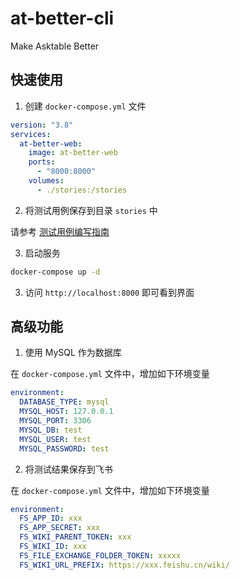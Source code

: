 # at-better-cli
Make Asktable Better

## 快速使用

1. 创建 `docker-compose.yml` 文件

```yaml
version: "3.8"
services:
  at-better-web:
    image: at-better-web
    ports:
      - "8000:8000"
    volumes:
      - ./stories:/stories
```

2. 将测试用例保存到目录 `stories` 中

请参考 [测试用例编写指南](./STORY_README.md)

3. 启动服务

```bash
docker-compose up -d
```

3. 访问 `http://localhost:8000` 即可看到界面

## 高级功能

1. 使用 MySQL 作为数据库

在 `docker-compose.yml` 文件中，增加如下环境变量

```yaml
environment:
  DATABASE_TYPE: mysql
  MYSQL_HOST: 127.0.0.1
  MYSQL_PORT: 3306
  MYSQL_DB: test
  MYSQL_USER: test
  MYSQL_PASSWORD: test
```

2. 将测试结果保存到飞书

在 `docker-compose.yml` 文件中，增加如下环境变量

```yaml
environment:
  FS_APP_ID: xxx
  FS_APP_SECRET: xxx
  FS_WIKI_PARENT_TOKEN: xxx
  FS_WIKI_ID: xxx
  FS_FILE_EXCHANGE_FOLDER_TOKEN: xxxxx
  FS_WIKI_URL_PREFIX: https://xxx.feishu.cn/wiki/
```
